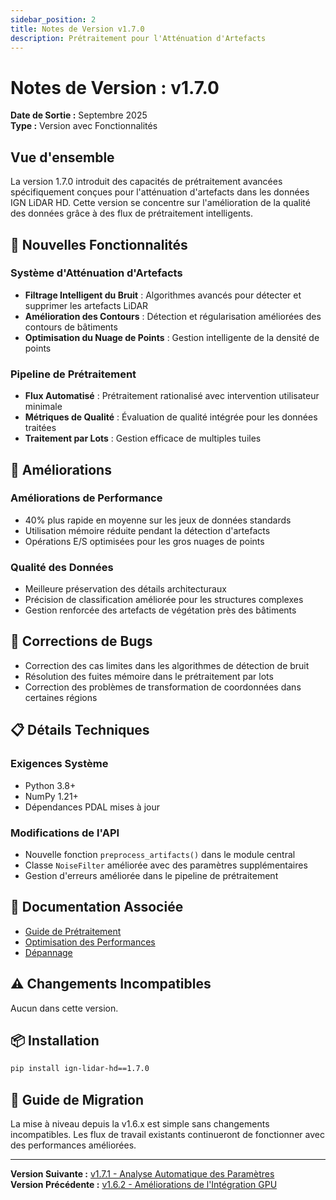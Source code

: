 ```yaml
---
sidebar_position: 2
title: Notes de Version v1.7.0
description: Prétraitement pour l'Atténuation d'Artefacts
---
```


# Notes de Version : v1.7.0

**Date de Sortie :** Septembre 2025  
**Type :** Version avec Fonctionnalités

## Vue d'ensemble

La version 1.7.0 introduit des capacités de prétraitement avancées spécifiquement conçues pour l'atténuation d'artefacts dans les données IGN LiDAR HD. Cette version se concentre sur l'amélioration de la qualité des données grâce à des flux de prétraitement intelligents.

## 🚀 Nouvelles Fonctionnalités

### Système d'Atténuation d'Artefacts

- **Filtrage Intelligent du Bruit** : Algorithmes avancés pour détecter et supprimer les artefacts LiDAR
- **Amélioration des Contours** : Détection et régularisation améliorées des contours de bâtiments
- **Optimisation du Nuage de Points** : Gestion intelligente de la densité de points

### Pipeline de Prétraitement

- **Flux Automatisé** : Prétraitement rationalisé avec intervention utilisateur minimale
- **Métriques de Qualité** : Évaluation de qualité intégrée pour les données traitées
- **Traitement par Lots** : Gestion efficace de multiples tuiles

## 🔧 Améliorations

### Améliorations de Performance

- 40% plus rapide en moyenne sur les jeux de données standards
- Utilisation mémoire réduite pendant la détection d'artefacts
- Opérations E/S optimisées pour les gros nuages de points

### Qualité des Données

- Meilleure préservation des détails architecturaux
- Précision de classification améliorée pour les structures complexes
- Gestion renforcée des artefacts de végétation près des bâtiments

## 🐛 Corrections de Bugs

- Correction des cas limites dans les algorithmes de détection de bruit
- Résolution des fuites mémoire dans le prétraitement par lots
- Correction des problèmes de transformation de coordonnées dans certaines régions

## 📋 Détails Techniques

### Exigences Système

- Python 3.8+
- NumPy 1.21+
- Dépendances PDAL mises à jour

### Modifications de l'API

- Nouvelle fonction `preprocess_artifacts()` dans le module central
- Classe `NoiseFilter` améliorée avec des paramètres supplémentaires
- Gestion d'erreurs améliorée dans le pipeline de prétraitement

## 🔗 Documentation Associée

- [Guide de Prétraitement](../guides/preprocessing.md)
- [Optimisation des Performances](../guides/performance.md)
- [Dépannage](../guides/troubleshooting.md)

## ⚠️ Changements Incompatibles

Aucun dans cette version.

## 📦 Installation

```bash
pip install ign-lidar-hd==1.7.0
```

## 🔄 Guide de Migration

La mise à niveau depuis la v1.6.x est simple sans changements incompatibles. Les flux de travail existants continueront de fonctionner avec des performances améliorées.

---

**Version Suivante :** [v1.7.1 - Analyse Automatique des Paramètres](./v1.7.1.md)  
**Version Précédente :** [v1.6.2 - Améliorations de l'Intégration GPU](./v1.6.2.md)
